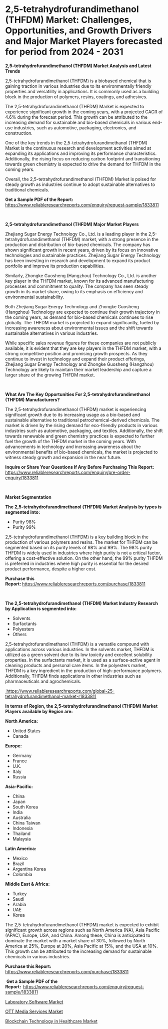 <p><h1>2,5-tetrahydrofurandimethanol (THFDM) Market: Challenges, Opportunities, and Growth Drivers and Major Market Players forecasted for period from 2024 - 2031</h1></p><p><strong>2,5-tetrahydrofurandimethanol (THFDM) Market Analysis and Latest Trends</strong></p>
<p><p>2,5-tetrahydrofurandimethanol (THFDM) is a biobased chemical that is gaining traction in various industries due to its environmentally friendly properties and versatility in applications. It is commonly used as a building block in the production of polymers, resins, coatings, and adhesives.</p><p>The 2,5-tetrahydrofurandimethanol (THFDM) Market is expected to experience significant growth in the coming years, with a projected CAGR of 4.6% during the forecast period. This growth can be attributed to the increasing demand for sustainable and bio-based chemicals in various end-use industries, such as automotive, packaging, electronics, and construction.</p><p>One of the key trends in the 2,5-tetrahydrofurandimethanol (THFDM) Market is the continuous research and development activities aimed at expanding its applications and improving its performance characteristics. Additionally, the rising focus on reducing carbon footprint and transitioning towards green chemistry is expected to drive the demand for THFDM in the coming years.</p><p>Overall, the 2,5-tetrahydrofurandimethanol (THFDM) Market is poised for steady growth as industries continue to adopt sustainable alternatives to traditional chemicals.</p></p>
<p><strong>Get a Sample PDF of the Report:&nbsp;</strong> <a href="https://www.reliableresearchreports.com/enquiry/request-sample/1833811">https://www.reliableresearchreports.com/enquiry/request-sample/1833811</a></p>
<p>&nbsp;</p>
<p><strong>2,5-tetrahydrofurandimethanol (THFDM) Major Market Players</strong></p>
<p><p>Zhejiang Sugar Energy Technology Co., Ltd. is a leading player in the 2,5-tetrahydrofurandimethanol (THFDM) market, with a strong presence in the production and distribution of bio-based chemicals. The company has shown significant growth in recent years, driven by its focus on innovative technologies and sustainable practices. Zhejiang Sugar Energy Technology has been investing in research and development to expand its product portfolio and improve its production capabilities.</p><p>Similarly, Zhongke Guosheng (Hangzhou) Technology Co., Ltd. is another key player in the THFDM market, known for its advanced manufacturing processes and commitment to quality. The company has seen steady growth in its market share, owing to its emphasis on efficiency and environmental sustainability.</p><p>Both Zhejiang Sugar Energy Technology and Zhongke Guosheng (Hangzhou) Technology are expected to continue their growth trajectory in the coming years, as demand for bio-based chemicals continues to rise globally. The THFDM market is projected to expand significantly, fueled by increasing awareness about environmental issues and the shift towards sustainable alternatives in various industries.</p><p>While specific sales revenue figures for these companies are not publicly available, it is evident that they are key players in the THFDM market, with a strong competitive position and promising growth prospects. As they continue to invest in technology and expand their product offerings, Zhejiang Sugar Energy Technology and Zhongke Guosheng (Hangzhou) Technology are likely to maintain their market leadership and capture a larger share of the growing THFDM market.</p></p>
<p>&nbsp;</p>
<p><strong>What Are The Key Opportunities For 2,5-tetrahydrofurandimethanol (THFDM) Manufacturers?</strong></p>
<p><p>The 2,5-tetrahydrofurandimethanol (THFDM) market is experiencing significant growth due to its increasing usage as a bio-based and sustainable alternative to traditional petrochemical-derived chemicals. The market is driven by the rising demand for eco-friendly products in various industries such as automotive, packaging, and textiles. Additionally, the shift towards renewable and green chemistry practices is expected to further fuel the growth of the THFDM market in the coming years. With advancements in technology and increasing awareness about the environmental benefits of bio-based chemicals, the market is projected to witness steady growth and expansion in the near future.</p></p>
<p><strong>Inquire or Share Your Questions If Any Before Purchasing This Report:</strong> <a href="https://www.reliableresearchreports.com/enquiry/pre-order-enquiry/1833811">https://www.reliableresearchreports.com/enquiry/pre-order-enquiry/1833811</a></p>
<p>&nbsp;</p>
<p><strong>Market Segmentation</strong></p>
<p><strong>The 2,5-tetrahydrofurandimethanol (THFDM) Market Analysis by types is segmented into:</strong></p>
<p><ul><li>Purity 98%</li><li>Purity 99%</li></ul></p>
<p><p>2,5-tetrahydrofurandimethanol (THFDM) is a key building block in the production of various polymers and resins. The market for THFDM can be segmented based on its purity levels of 98% and 99%. The 98% purity THFDM is widely used in industries where high purity is not a critical factor, offering a cost-effective solution. On the other hand, the 99% purity THFDM is preferred in industries where high purity is essential for the desired product performance, despite a higher cost.</p></p>
<p><strong>Purchase this Report:&nbsp;</strong><a href="https://www.reliableresearchreports.com/purchase/1833811">https://www.reliableresearchreports.com/purchase/1833811</a></p>
<p>&nbsp;</p>
<p><strong>The 2,5-tetrahydrofurandimethanol (THFDM) Market Industry Research by Application is segmented into:</strong></p>
<p><ul><li>Solvents</li><li>Surfactants</li><li>Polyesters</li><li>Others</li></ul></p>
<p><p>2,5-tetrahydrofurandimethanol (THFDM) is a versatile compound with applications across various industries. In the solvents market, THFDM is utilized as a green solvent due to its low toxicity and excellent solubility properties. In the surfactants market, it is used as a surface-active agent in cleaning products and personal care items. In the polyesters market, THFDM is a key ingredient in the production of high-performance polymers. Additionally, THFDM finds applications in other industries such as pharmaceuticals and agrochemicals.</p></p>
<p><a href="https://www.reliableresearchreports.com/global-25-tetrahydrofurandimethanol-market-r1833811">&nbsp;https://www.reliableresearchreports.com/global-25-tetrahydrofurandimethanol-market-r1833811</a></p>
<p><strong>In terms of Region, the 2,5-tetrahydrofurandimethanol (THFDM) Market Players available by Region are:</strong></p>
<p>
    <p> <strong> North America: </strong>
        <ul>
            <li>United States</li>
            <li>Canada</li>
        </ul>
        </p> 
    <p> <strong> Europe: </strong>
        <ul>
            <li>Germany</li>
            <li>France</li>
            <li>U.K.</li>
            <li>Italy</li>
            <li>Russia</li>
        </ul>
        </p> 
    <p> <strong> Asia-Pacific: </strong>
        <ul>
            <li>China</li>
            <li>Japan</li>
            <li>South Korea</li>
            <li>India</li>
            <li>Australia</li>
            <li>China Taiwan</li>
            <li>Indonesia</li>
            <li>Thailand</li>
            <li>Malaysia</li>
        </ul>
        </p> 
    <p> <strong> Latin America: </strong>
        <ul>
            <li>Mexico</li>
            <li>Brazil</li>
            <li>Argentina Korea</li>
            <li>Colombia</li>
        </ul>
        </p> 
    <p> <strong> Middle East & Africa: </strong>
        <ul>
            <li>Turkey</li>
            <li>Saudi</li>
            <li>Arabia</li>
            <li>UAE</li>
            <li>Korea</li>
        </ul>
    </p>
    </p>
<p><p>The 2,5-tetrahydrofurandimethanol (THFDM) market is expected to exhibit significant growth across regions such as North America (NA), Asia Pacific (APAC), Europe, USA, and China. Among these, China is anticipated to dominate the market with a market share of 30%, followed by North America at 25%, Europe at 20%, Asia Pacific at 15%, and the USA at 10%. This growth can be attributed to the increasing demand for sustainable chemicals in various industries.</p></p>
<p><strong>Purchase this Report: </strong><a href="https://www.reliableresearchreports.com/purchase/1833811">https://www.reliableresearchreports.com/purchase/1833811</a></p>
<p>&nbsp;<strong>Get a Sample PDF of the Report:&nbsp;&nbsp;</strong><a href="https://www.reliableresearchreports.com/enquiry/request-sample/1833811">https://www.reliableresearchreports.com/enquiry/request-sample/1833811</a></p>
<p><strong></strong></p>
<p><p><a href="https://www.linkedin.com/pulse/laboratory-software-market-analysis-its-cagr-segmentation-bwmre">Laboratory Software Market</a></p><p><a href="https://www.linkedin.com/pulse/ott-media-services-market-size-trends-complete-industry-overview-1dade">OTT Media Services Market</a></p><p><a href="https://www.linkedin.com/pulse/blockchain-technology-healthcare-market-insight-trends-growth-p0f3e">Blockchain Technology in Healthcare Market</a></p></p>